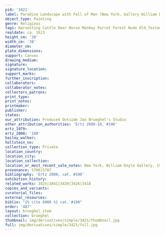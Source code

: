 ```yaml
---
pid: '3421'
label: Paradise Landscape with Fall of Man (New York, Gallery William Doyle)
object_type: Painting
genre: Religious
tags: Harvesting Cattle Deer Horse Monkey Parrot Forest Nude Old_Testament Paradise
realdate: ca. 1613
height_cm: '28'
width_cm: '38'
diameter_cm: 
plate_dimensions: 
support: Canvas
drawing_medium: 
signature: 
signature_location: 
support_marks: 
further_inscription: 
collaborators: 
collaborator_notes: 
collectors_patrons: 
print_type: 
print_notes: 
printmaker: 
publisher: 
states: 
our_attribution: Produced Outside Jan Brueghel's Studio
other_attribution_authorities: 'Ertz 2008-10, #190'
ertz_1979: 
ertz_2008: '190'
bailey_walker: 
hollstein_no: 
collection_type: Private
location_country: 
location_city: 
location_collection: 
location_or_most_recent_sale_notes: New York, William Doyle Gallery, 1984
provenance: 5706|5707
bibliography: 'Ertz 2008, cat. #190'
exhibition_history: 
related_works: 3425|3841|3420|3426|3418
copies_and_variants: 
curatorial_files: 
external_resources: 
biblio: "{% cite 8900 %} cat. #190"
order: '487'
layout: brueghel_item
collection: brueghel
thumbnail: img/derivatives/simple/3421/thumbnail.jpg
full: img/derivatives/simple/3421/full.jpg
---
```

